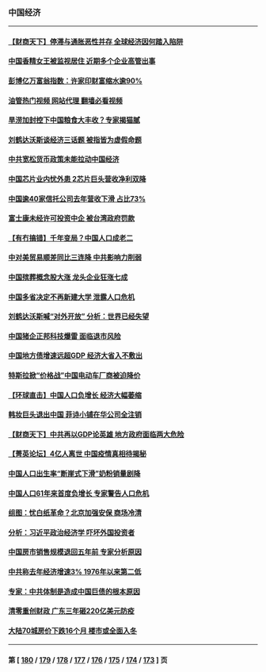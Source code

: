 ### 中国经济
---
#### [【财商天下】停滞与通胀恶性并存 全球经济因何踏入陷阱](../../pages/ncid283/n13912238.md?01220445) 
#### [中国香精女王被监视居住 近期多个企业高管出事](../../pages/ncid283/n13912057.md?01220445) 
#### [彭博亿万富翁指数：许家印财富缩水逾90%](../../pages/ncid283/n13911984.md?01220445) 
#### [油管热门视频 网站代理 翻墙必看视频](http://138.2.39.72:81/youtube.html?epic-marker?01220445)
#### [旱涝加封控下中国粮食大丰收？专家揭猫腻](../../pages/ncid283/n13911918.md?01220445) 
#### [刘鹤达沃斯谈经济三话题 被指皆为虚假命题](../../pages/ncid283/n13911685.md?01220445) 
#### [中共宽松货币政策未能拉动中国经济](../../pages/ncid283/n13911357.md?01220445) 
#### [中国芯片业内忧外患 2芯片巨头营收净利双降](../../pages/ncid283/n13911236.md?01220445) 
#### [中国逾40家信托公司去年营收下滑 占比73%](../../pages/ncid283/n13911263.md?01220445) 
#### [富士康未经许可投资中企 被台湾政府罚款](../../pages/ncid283/n13911134.md?01220445) 
#### [【有冇搞错】千年变局？中国人口成老二](../../pages/ncid283/n13910785.md?01220445) 
#### [中对美贸易顺差同比三连降 中共影响力削弱](../../pages/ncid283/n13910720.md?01220445) 
#### [中国殡葬概念股大涨 龙头企业狂涨七成](../../pages/ncid283/n13910670.md?01220445) 
#### [中国多省决定不再新建大学 泄露人口危机](../../pages/ncid283/n13910617.md?01220445) 
#### [刘鹤达沃斯喊“对外开放” 分析：世界已经失望](../../pages/ncid283/n13910246.md?01220445) 
#### [中国猪企正邦科技爆雷 面临退市风险](../../pages/ncid283/n13910355.md?01220445) 
#### [中国地方债增速远超GDP 经济大省入不敷出](../../pages/ncid283/n13910332.md?01220445) 
#### [特斯拉掀“价格战”中国电动车厂商被迫降价](../../pages/ncid283/n13910312.md?01220445) 
#### [【环球直击】中国人口负增长 经济大幅萎缩](../../pages/ncid283/n13909484.md?01220445) 
#### [韩妆巨头退出中国 菲诗小铺在华公司全注销](../../pages/ncid283/n13909531.md?01220445) 
#### [【财商天下】中共再以GDP论英雄 地方政府面临两大危险](../../pages/ncid283/n13909555.md?01220445) 
#### [【菁英论坛】4亿人离世 中国疫情真相待揭秘](../../pages/ncid283/n13909502.md?01220445) 
#### [中国人口出生率“断崖式下滑”奶粉销量剧降](../../pages/ncid283/n13909477.md?01220445) 
#### [中国人口61年来首度负增长 专家警告人口危机](../../pages/ncid283/n13909055.md?01220445) 
#### [组图：忧白纸革命？北京加强安保 商场冷清](../../pages/ncid283/n13908587.md?01220445) 
#### [分析：习近平政治经济学 吓坏外国投资者](../../pages/ncid283/n13907772.md?01220445) 
#### [中国房市销售规模退回五年前 专家分析原因](../../pages/ncid283/n13909149.md?01220445) 
#### [中共称去年经济增速3% 1976年以来第二低](../../pages/ncid283/n13909053.md?01220445) 
#### [专家：中共体制是造成中国巨债的根本原因](../../pages/ncid283/n13908994.md?01220445) 
#### [清零重创财政 广东三年砸220亿美元防疫](../../pages/ncid283/n13908647.md?01220445) 
#### [大陆70城房价下跌16个月 楼市或全面入冬](../../pages/ncid283/n13908344.md?01220445) 

---
#### 第 [ [180](./180.md?01220445) / [179](./179.md?01220445) / [178](./178.md?01220445) / [177](./177.md?01220445) / [176](./176.md?01220445) / [175](./175.md?01220445) / [174](./174.md?01220445) / [173](./173.md?01220445) ] 页
